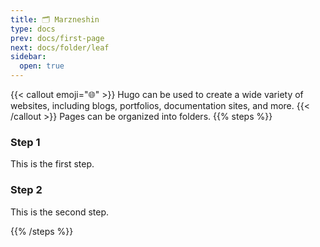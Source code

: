 ```yaml
---
title: 🗂️ Marzneshin
type: docs
prev: docs/first-page
next: docs/folder/leaf
sidebar:
  open: true
---
```

{{< callout emoji="🌐" >}}
  Hugo can be used to create a wide variety of websites, including blogs, portfolios, documentation sites, and more.
{{< /callout >}}
Pages can be organized into folders.
{{% steps %}}

### Step 1

This is the first step.

### Step 2

This is the second step.

{{% /steps %}}
